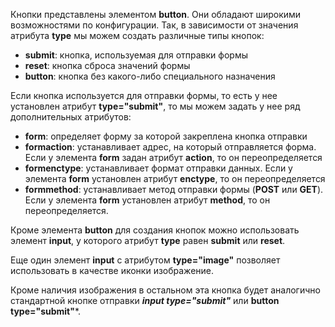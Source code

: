 Кнопки представлены элементом **button**. Они обладают широкими возможностями по конфигурации. Так, в зависимости от значения атрибута **type** мы можем создать различные типы кнопок:
- **submit**: кнопка, используемая для отправки формы
- **reset**: кнопка сброса значений формы
- **button**: кнопка без какого-либо специального назначения

Если кнопка используется для отправки формы, то есть у нее установлен атрибут **type="submit"**, то мы можем задать у нее ряд дополнительных атрибутов:
- **form**: определяет форму за которой закреплена кнопка отправки
- **formaction**: устанавливает адрес, на который отправляется форма.
	Если у элемента **form** задан атрибут **action**, то он переопределяется
- **formenctype**: устанавливает формат отправки данных. 
	Если у элемента **form** установлен атрибут **enctype**, то он переопределяется
- **formmethod**: устанавливает метод отправки формы (**POST** или **GET**). 
	Если у элемента **form** установлен атрибут **method**, то он переопределяется.

Кроме элемента **button** для создания кнопок можно использовать элемент **input**, у которого атрибут **type** равен **submit** или **reset**.

Еще один элемент **input** с атрибутом **type="image"** позволяет использовать в качестве иконки изображение.

Кроме наличия изображения в остальном эта кнопка будет аналогично стандартной кнопке отправки ***input type="submit"*** или **button type="submit"***.
